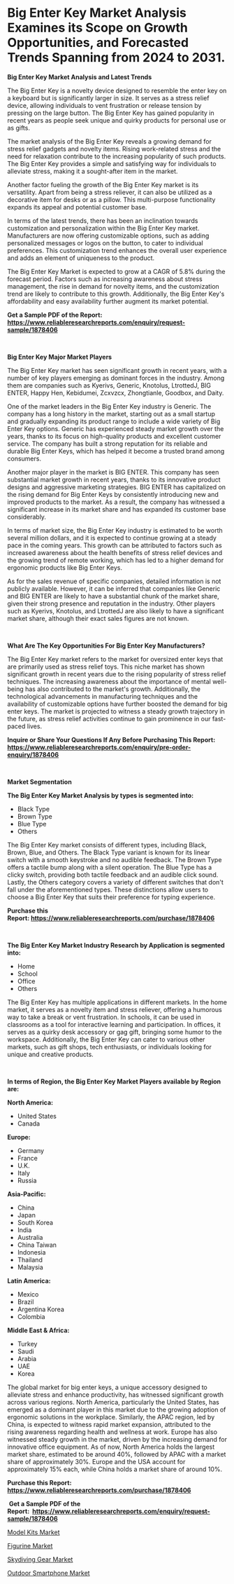 <p><h1>Big Enter Key Market Analysis Examines its Scope on Growth Opportunities, and Forecasted Trends Spanning from 2024 to 2031.</h1></p><p><strong>Big Enter Key Market Analysis and Latest Trends</strong></p>
<p><p>The Big Enter Key is a novelty device designed to resemble the enter key on a keyboard but is significantly larger in size. It serves as a stress relief device, allowing individuals to vent frustration or release tension by pressing on the large button. The Big Enter Key has gained popularity in recent years as people seek unique and quirky products for personal use or as gifts.</p><p>The market analysis of the Big Enter Key reveals a growing demand for stress relief gadgets and novelty items. Rising work-related stress and the need for relaxation contribute to the increasing popularity of such products. The Big Enter Key provides a simple and satisfying way for individuals to alleviate stress, making it a sought-after item in the market.</p><p>Another factor fueling the growth of the Big Enter Key market is its versatility. Apart from being a stress reliever, it can also be utilized as a decorative item for desks or as a pillow. This multi-purpose functionality expands its appeal and potential customer base.</p><p>In terms of the latest trends, there has been an inclination towards customization and personalization within the Big Enter Key market. Manufacturers are now offering customizable options, such as adding personalized messages or logos on the button, to cater to individual preferences. This customization trend enhances the overall user experience and adds an element of uniqueness to the product.</p><p>The Big Enter Key Market is expected to grow at a CAGR of 5.8% during the forecast period. Factors such as increasing awareness about stress management, the rise in demand for novelty items, and the customization trend are likely to contribute to this growth. Additionally, the Big Enter Key's affordability and easy availability further augment its market potential.</p></p>
<p><strong>Get a Sample PDF of the Report:&nbsp; <a href="https://www.reliableresearchreports.com/enquiry/request-sample/1878406">https://www.reliableresearchreports.com/enquiry/request-sample/1878406</a></strong></p>
<p>&nbsp;</p>
<p><strong>Big Enter Key Major Market Players</strong></p>
<p><p>The Big Enter Key market has seen significant growth in recent years, with a number of key players emerging as dominant forces in the industry. Among them are companies such as Kyerivs, Generic, Knotolus, LtrottedJ, BIG ENTER, Happy Hen, Kebidumei, Zcxvzcx, Zhongtianle, Goodbox, and Daity. </p><p>One of the market leaders in the Big Enter Key industry is Generic. The company has a long history in the market, starting out as a small startup and gradually expanding its product range to include a wide variety of Big Enter Key options. Generic has experienced steady market growth over the years, thanks to its focus on high-quality products and excellent customer service. The company has built a strong reputation for its reliable and durable Big Enter Keys, which has helped it become a trusted brand among consumers. </p><p>Another major player in the market is BIG ENTER. This company has seen substantial market growth in recent years, thanks to its innovative product designs and aggressive marketing strategies. BIG ENTER has capitalized on the rising demand for Big Enter Keys by consistently introducing new and improved products to the market. As a result, the company has witnessed a significant increase in its market share and has expanded its customer base considerably. </p><p>In terms of market size, the Big Enter Key industry is estimated to be worth several million dollars, and it is expected to continue growing at a steady pace in the coming years. This growth can be attributed to factors such as increased awareness about the health benefits of stress relief devices and the growing trend of remote working, which has led to a higher demand for ergonomic products like Big Enter Keys. </p><p>As for the sales revenue of specific companies, detailed information is not publicly available. However, it can be inferred that companies like Generic and BIG ENTER are likely to have a substantial chunk of the market share, given their strong presence and reputation in the industry. Other players such as Kyerivs, Knotolus, and LtrottedJ are also likely to have a significant market share, although their exact sales figures are not known.</p></p>
<p>&nbsp;</p>
<p><strong>What Are The Key Opportunities For Big Enter Key Manufacturers?</strong></p>
<p><p>The Big Enter Key market refers to the market for oversized enter keys that are primarily used as stress relief toys. This niche market has shown significant growth in recent years due to the rising popularity of stress relief techniques. The increasing awareness about the importance of mental well-being has also contributed to the market's growth. Additionally, the technological advancements in manufacturing techniques and the availability of customizable options have further boosted the demand for big enter keys. The market is projected to witness a steady growth trajectory in the future, as stress relief activities continue to gain prominence in our fast-paced lives.</p></p>
<p><strong>Inquire or Share Your Questions If Any Before Purchasing This Report: <a href="https://www.reliableresearchreports.com/enquiry/pre-order-enquiry/1878406">https://www.reliableresearchreports.com/enquiry/pre-order-enquiry/1878406</a></strong></p>
<p>&nbsp;</p>
<p><strong>Market Segmentation</strong></p>
<p><strong>The Big Enter Key Market Analysis by types is segmented into:</strong></p>
<p><ul><li>Black Type</li><li>Brown Type</li><li>Blue Type</li><li>Others</li></ul></p>
<p><p>The Big Enter Key market consists of different types, including Black, Brown, Blue, and Others. The Black Type variant is known for its linear switch with a smooth keystroke and no audible feedback. The Brown Type offers a tactile bump along with a silent operation. The Blue Type has a clicky switch, providing both tactile feedback and an audible click sound. Lastly, the Others category covers a variety of different switches that don't fall under the aforementioned types. These distinctions allow users to choose a Big Enter Key that suits their preference for typing experience.</p></p>
<p><strong>Purchase this Report:&nbsp;<a href="https://www.reliableresearchreports.com/purchase/1878406">https://www.reliableresearchreports.com/purchase/1878406</a></strong></p>
<p>&nbsp;</p>
<p><strong>The Big Enter Key Market Industry Research by Application is segmented into:</strong></p>
<p><ul><li>Home</li><li>School</li><li>Office</li><li>Others</li></ul></p>
<p><p>The Big Enter Key has multiple applications in different markets. In the home market, it serves as a novelty item and stress reliever, offering a humorous way to take a break or vent frustration. In schools, it can be used in classrooms as a tool for interactive learning and participation. In offices, it serves as a quirky desk accessory or gag gift, bringing some humor to the workspace. Additionally, the Big Enter Key can cater to various other markets, such as gift shops, tech enthusiasts, or individuals looking for unique and creative products.</p></p>
<p>&nbsp;</p>
<p><strong>In terms of Region, the Big Enter Key Market Players available by Region are:</strong></p>
<p>
    <p> <strong> North America: </strong>
        <ul>
            <li>United States</li>
            <li>Canada</li>
        </ul>
        </p> 
    <p> <strong> Europe: </strong>
        <ul>
            <li>Germany</li>
            <li>France</li>
            <li>U.K.</li>
            <li>Italy</li>
            <li>Russia</li>
        </ul>
        </p> 
    <p> <strong> Asia-Pacific: </strong>
        <ul>
            <li>China</li>
            <li>Japan</li>
            <li>South Korea</li>
            <li>India</li>
            <li>Australia</li>
            <li>China Taiwan</li>
            <li>Indonesia</li>
            <li>Thailand</li>
            <li>Malaysia</li>
        </ul>
        </p> 
    <p> <strong> Latin America: </strong>
        <ul>
            <li>Mexico</li>
            <li>Brazil</li>
            <li>Argentina Korea</li>
            <li>Colombia</li>
        </ul>
        </p> 
    <p> <strong> Middle East & Africa: </strong>
        <ul>
            <li>Turkey</li>
            <li>Saudi</li>
            <li>Arabia</li>
            <li>UAE</li>
            <li>Korea</li>
        </ul>
    </p>
    </p>
<p><p>The global market for big enter keys, a unique accessory designed to alleviate stress and enhance productivity, has witnessed significant growth across various regions. North America, particularly the United States, has emerged as a dominant player in this market due to the growing adoption of ergonomic solutions in the workplace. Similarly, the APAC region, led by China, is expected to witness rapid market expansion, attributed to the rising awareness regarding health and wellness at work. Europe has also witnessed steady growth in the market, driven by the increasing demand for innovative office equipment. As of now, North America holds the largest market share, estimated to be around 40%, followed by APAC with a market share of approximately 30%. Europe and the USA account for approximately 15% each, while China holds a market share of around 10%.</p></p>
<p><strong>Purchase this Report: <a href="https://www.reliableresearchreports.com/purchase/1878406">https://www.reliableresearchreports.com/purchase/1878406</a></strong></p>
<p>&nbsp;<strong>Get a Sample PDF of the Report:&nbsp;&nbsp;<a href="https://www.reliableresearchreports.com/enquiry/request-sample/1878406">https://www.reliableresearchreports.com/enquiry/request-sample/1878406</a></strong></p>
<p><strong></strong></p>
<p><p><a href="https://github.com/indrystar/Market-Research-Report-List-1/blob/main/model-kits-market.md">Model Kits Market</a></p><p><a href="https://github.com/juniordelafrance/Market-Research-Report-List-1/blob/main/figurine-market.md">Figurine Market</a></p><p><a href="https://github.com/irfadac/Market-Research-Report-List-1/blob/main/skydiving-gear-market.md">Skydiving Gear Market</a></p><p><a href="https://github.com/elizabethdagraca/Market-Research-Report-List-1/blob/main/outdoor-smartphone-market.md">Outdoor Smartphone Market</a></p></p>